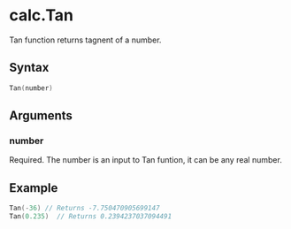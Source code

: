 # calc.Tan

Tan function returns tagnent of a number.

## Syntax

```go
Tan(number)
```

## Arguments

### number

Required. The number is an input to Tan funtion, it can be any real number.

## Example

```Go
Tan(-36) // Returns -7.750470905699147
Tan(0.235)  // Returns 0.2394237037094491

```
